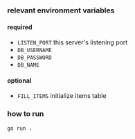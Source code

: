 ### relevant environment variables
#### required
- `LISTEN_PORT` this server's listening port
- `DB_USERNAME`
- `DB_PASSWORD`
- `DB_NAME`
#### optional
- `FILL_ITEMS` initialize items table

### how to run
`go run .`
